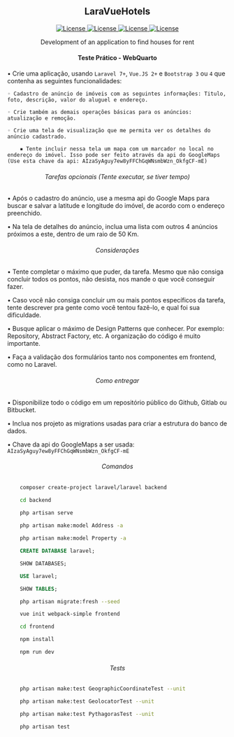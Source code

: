 <h2 align="center">LaraVueHotels</h2>

<p align="center">
    <a href="#">
        <img alt="License" src="https://img.shields.io/github/license/Weavous/LaraVueHotels">
    </a>
    <a href="#">
        <img alt="License" src="https://img.shields.io/github/languages/count/Weavous/LaraVueHotels">
    </a>
    <a href="#">
        <img alt="License" src="https://img.shields.io/github/last-commit/Weavous/LaraVueHotels">
    </a>
    <a href="#">
        <img alt="License" src="https://img.shields.io/github/followers/MagicalStrangeQuark?style=social">
    </a>
</p>

<p align="center">Development of an application to find houses for rent</p>

<h4 align="center">Teste Prático - WebQuarto</h4>

• Crie uma aplicação, usando `Laravel 7+`, `Vue.JS 2+` e `Bootstrap 3` ou `4` que contenha as seguintes funcionalidades:
    
    ◦ Cadastro de anúncio de imóveis com as seguintes informações: Titulo, foto, descrição, valor do aluguel e endereço.

    ◦ Crie também as demais operações básicas para os anúncios: atualização e remoção.

    ◦ Crie uma tela de visualização que me permita ver os detalhes do anúncio cadastrado.
        
        ▪ Tente incluir nessa tela um mapa com um marcador no local no endereço do imóvel. Isso pode ser feito através da api do GoogleMaps (Use esta chave da api: AIzaSyAguy7ew8yFFChGqWNsmbWzn_OkfgCF-mE)

<h6 align="center">Tarefas opcionais (Tente executar, se tiver tempo)</h6>

• Após o cadastro do anúncio, use a mesma api do Google Maps para buscar e salvar a latitude e longitude do imóvel, de acordo com o endereço preenchido.

• Na tela de detalhes do anúncio, inclua uma lista com outros 4 anúncios próximos a este, dentro de um raio de 50 Km.

<h6 align="center">Considerações</h6>

• Tente completar o máximo que puder, da tarefa. Mesmo que não consiga concluir todos os pontos, não desista, nos mande o que você conseguir fazer.

• Caso você não consiga concluir um ou mais pontos específicos da tarefa, tente descrever pra gente como você tentou fazê-lo, e qual foi sua dificuldade.

• Busque aplicar o máximo de Design Patterns que conhecer. Por exemplo: Repository, Abstract Factory, etc. A organização do código é muito importante.

• Faça a validação dos formulários tanto nos componentes em frontend, como no Laravel.

<h6 align="center">Como entregar</h6>

• Disponibilize todo o código em um repositório público do Github, Gitlab ou Bitbucket.

• Inclua nos projeto as migrations usadas para criar a estrutura do banco de dados.

• Chave da api do GoogleMaps a ser usada: `AIzaSyAguy7ew8yFFChGqWNsmbWzn_OkfgCF-mE`

<h6 align="center">Comandos</h6>

```bash
    composer create-project laravel/laravel backend
```

```bash
    cd backend
    
    php artisan serve
```

```bash
    php artisan make:model Address -a

    php artisan make:model Property -a
```

```sql
    CREATE DATABASE laravel;

    SHOW DATABASES;

    USE laravel;

    SHOW TABLES;
```

```bash
    php artisan migrate:fresh --seed
```

```bash
    vue init webpack-simple frontend

    cd frontend

    npm install

    npm run dev
```

<h6 align="center">Tests</h6>


```bash
    php artisan make:test GeographicCoordinateTest --unit

    php artisan make:test GeolocatorTest --unit

    php artisan make:test PythagorasTest --unit
```

```bash
    php artisan test
```